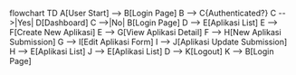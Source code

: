 flowchart TD
    A[User Start] --> B[Login Page]
    B --> C{Authenticated?}
    C -->|Yes| D[Dashboard]
    C -->|No| B[Login Page]
    D --> E[Aplikasi List]
    E --> F[Create New Aplikasi]
    E --> G[View Aplikasi Detail]
    F --> H[New Aplikasi Submission]
    G --> I[Edit Aplikasi Form]
    I --> J[Aplikasi Update Submission]
    H --> E[Aplikasi List]
    J --> E[Aplikasi List]
    D --> K[Logout]
    K --> B[Login Page]